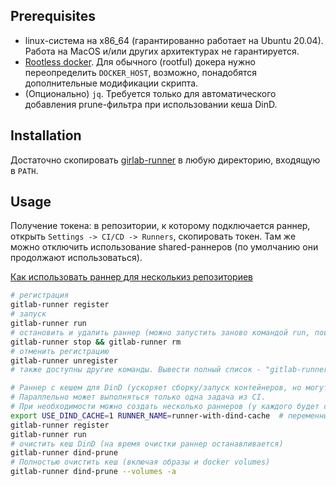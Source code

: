## Prerequisites
- linux-система на x86_64 (гарантированно работает на Ubuntu 20.04). Работа на MacOS и/или других архитектурах не гарантируется.
- [Rootless docker](https://docs.docker.com/engine/security/rootless/).
  Для обычного (rootful) докера нужно переопределить `DOCKER_HOST`, возможно, понадобятся дополнительные модификации скрипта.
- (Опционально) `jq`. Требуется только для автоматического добавления prune-фильтра при использовании кеша DinD.

## Installation
Достаточно скопировать [girlab-runner](https://raw.githubusercontent.com/vvd170501/cli-utils/master/gitlab-runner-launcher/gitlab-runner) в любую директорию, входящую в `PATH`.

## Usage
Получение токена: в репозитории, к которому подключается раннер, открыть `Settings -> CI/CD -> Runners`, скопировать токен.
Там же можно отключить использование shared-раннеров (по умолчанию они продолжают использоваться).

[Как использовать раннер для несколькиз репозиториев](https://gitlab.com/gitlab-org/gitlab-runner/-/issues/1781#note_51979406)
```bash
# регистрация
gitlab-runner register
# запуск
gitlab-runner run
# остановить и удалить раннер (можно запустить заново командой run, повторная регистрация не нужна)
gitlab-runner stop && gitlab-runner rm
# отменить регистрацию
gitlab-runner unregister
# также доступны другие команды. Вывести полный список - "gitlab-runner --help"

# Раннер с кешем для DinD (ускоряет сборку/запуск контейнеров, но могут возникнуть неочевидные проблемы)
# Параллельно может выполняться только одна задача из CI.
# При необходимости можно создать несколько раннеров (у каждого будет свой кеш, поэтому увеличится использование диска)
export USE_DIND_CACHE=1 RUNNER_NAME=runner-with-dind-cache  # переменные нужны не только на этапе регистрации
gitlab-runner register
gitlab-runner run
# очистить кеш DinD (на время очистки раннер останавливается)
gitlab-runner dind-prune
# Полностью очистить кеш (включая образы и docker volumes)
gitlab-runner dind-prune --volumes -a
```
